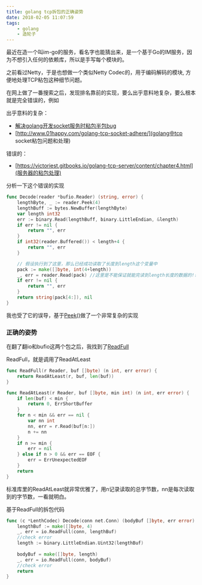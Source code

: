 ```yaml
---
title: golang tcp拆包的正确姿势
date: 2018-02-05 11:07:59
tags: 
    - golang
    - 造轮子
---
```


最近在造一个叫im-go的服务，看名字也能猜出来，是一个基于Go的IM服务，因为不想引入任何的依赖库，所以是手写每个模块的。

之前看过Netty，于是也想做一个类似Netty Codec的，用于编码解码的模块, 方便地处理TCP粘包这种细节问题。

在网上做了一番搜索之后，发现排名靠前的实现，要么出乎意料地复杂，要么根本就是完全错误的，例如

出乎意料的复杂：

+ [解决golang开发socket服务时粘包半包bug](http://xiaorui.cc/2016/03/08/%E8%A7%A3%E5%86%B3golang%E5%BC%80%E5%8F%91socket%E6%9C%8D%E5%8A%A1%E6%97%B6%E7%B2%98%E5%8C%85%E5%8D%8A%E5%8C%85bug)
+ [http://www.01happy.com/golang-tcp-socket-adhere/](golang中tcp socket粘包问题和处理)

错误的：

+ [https://victoriest.gitbooks.io/golang-tcp-server/content/chapter4.html](服务器的粘包处理)

分析一下这个错误的实现

```go
func Decode(reader *bufio.Reader) (string, error) {
    lengthByte, _ := reader.Peek(4)
    lengthBuff := bytes.NewBuffer(lengthByte)
    var length int32
    err := binary.Read(lengthBuff, binary.LittleEndian, &length)
    if err != nil {
        return "", err
    }
    if int32(reader.Buffered()) < length+4 {
        return "", err
    }

    // 假设执行到了这里，那么已经成功读取了长度到length这个变量中
    pack := make([]byte, int(4+length))
    _, err = reader.Read(pack) //这里是不能保证就能完读到length长度的数据的!!
    if err != nil {
        return "", err
    }
    return string(pack[4:]), nil
}
```

我也受了它的误导，基于[Peek()](https://golang.org/pkg/bufio/#Reader.Peek)做了一个非常复杂的实现

### 正确的姿势
在翻了翻io和bufio这两个包之后，我找到了[ReadFull](https://golang.org/pkg/io/#ReadFull)

ReadFull，就是调用了ReadAtLeast

```go
func ReadFull(r Reader, buf []byte) (n int, err error) {
    return ReadAtLeast(r, buf, len(buf))
}
```



```go
func ReadAtLeast(r Reader, buf []byte, min int) (n int, err error) {
    if len(buf) < min {
        return 0, ErrShortBuffer
    }
    for n < min && err == nil {
        var nn int
        nn, err = r.Read(buf[n:])
        n += nn
    }
    if n >= min {
        err = nil
    } else if n > 0 && err == EOF {
        err = ErrUnexpectedEOF
    }
    return
}
```

标准库里的ReadAtLeast就非常优雅了，用n记录读取的总字节数，nn是每次读取到的字节数，一看就明白。

基于ReadFull的拆包代码

```go
func (c *LenthCodec) Decode(conn net.Conn) (bodyBuf []byte, err error) {
    lengthBuf := make([]byte, 4)
    _, err = io.ReadFull(conn, lengthBuf)
    //check error
    length := binary.LittleEndian.Uint32(lengthBuf)
    
    bodyBuf = make([]byte, length)
    _, err = io.ReadFull(conn, bodyBuf)
    //check error
    return
}
```
